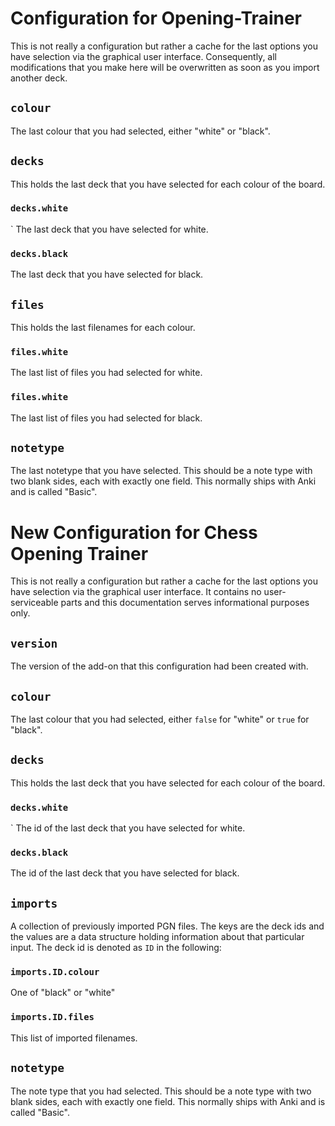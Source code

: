 # Configuration for Opening-Trainer

This is not really a configuration but rather a cache for the last options you
have selection via the graphical user interface.  Consequently, all
modifications that you make here will be overwritten as soon as you import
another deck.

## `colour`

The last colour that you had selected, either "white" or "black".

## `decks`

This holds the last deck that you have selected for each colour of the board.

### `decks.white`
`
The last deck that you have selected for white.

### `decks.black`

The last deck that you have selected for black.

## `files`

This holds the last filenames for each colour.

### `files.white`

The last list of files you had selected for white.

### `files.white`

The last list of files you had selected for black.

## `notetype`

The last notetype that you have selected. This should be a note type with
two blank sides, each with exactly one field.  This normally ships with Anki
and is called "Basic".

# New Configuration for Chess Opening Trainer

This is not really a configuration but rather a cache for the last options you
have selection via the graphical user interface.  It contains no
user-serviceable parts and this documentation serves informational purposes
only.

## `version`

The version of the add-on that this configuration had been created with.

## `colour`

The last colour that you had selected, either `false` for "white" or
`true` for "black".

## `decks`

This holds the last deck that you have selected for each colour of the board.

### `decks.white`
`
The id of the last deck that you have selected for white.

### `decks.black`

The id of the last deck that you have selected for black.

## `imports`

A collection of previously imported PGN files.  The keys are the deck ids
and the values are a data structure holding information about that particular
input.  The deck id is denoted as `ID` in the following:

### `imports.ID.colour`

One of "black" or "white"

### `imports.ID.files`

This list of imported filenames.

## `notetype`

The note type that you had selected. This should be a note type with
two blank sides, each with exactly one field.  This normally ships with Anki
and is called "Basic".
